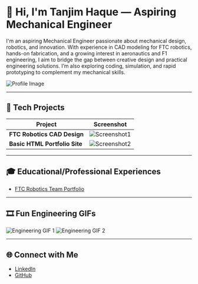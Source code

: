 # 👋 Hi, I'm Tanjim Haque — Aspiring Mechanical Engineer

I'm an aspiring Mechanical Engineer passionate about mechanical design, robotics, and innovation. With experience in CAD modeling for FTC robotics, hands-on fabrication, and a growing interest in aeronautics and F1 engineering, I aim to bridge the gap between creative design and practical engineering solutions. I’m also exploring coding, simulation, and rapid prototyping to complement my mechanical skills.

![Profile Image](https://sdmntprukwest.oaiusercontent.com/files/00000000-c0a4-6243-a8a5-23745b90e711/raw?se=2025-07-17T18%3A33%3A10Z&sp=r&sv=2024-08-04&sr=b&scid=c6573d6a-ee63-578a-b3ba-6c936c80cf8a&skoid=f28c0102-4d9d-4950-baf0-4a8e5f6cf9d4&sktid=a48cca56-e6da-484e-a814-9c849652bcb3&skt=2025-07-17T04%3A21%3A02Z&ske=2025-07-18T04%3A21%3A02Z&sks=b&skv=2024-08-04&sig=oArQpwu92ZWuNBvl6BdqIrSSI2DFvvubKhYptvq9Kjw%3D)

---

## 🔧 Tech Projects

| Project | Screenshot |
|---------|------------|
| **FTC Robotics CAD Design** | ![Screenshot1](https://preview.redd.it/oxfidiv31kw31.png?width=640&crop=smart&auto=webp&s=26c97b6ca8bec180ed4cb51f2d9c64235301785e) |
| **Basic HTML Portfolio Site** | ![Screenshot2](https://henryegloff.com/media/How-to-Code-a-Basic-Webpage-Using-HTML-Tutorial-2.jpg) |

---

## 🎓 Educational/Professional Experiences
- [FTC Robotics Team Portfolio](https://www.instagram.com/cardinalroboticsteam/)

---

## 🎞 Fun Engineering GIFs
![Engineering GIF 1](https://tenor.com/view/engineer-fixed-tape-gif-14723651)
![Engineering GIF 2](https://tenor.com/view/engineering-gif-21699959)

---

## 🌐 Connect with Me
- [LinkedIn](https://www.linkedin.com/in/tanjim-ul-haque-231132293/)
- [GitHub](https://github.com/TanjimHaque/)
